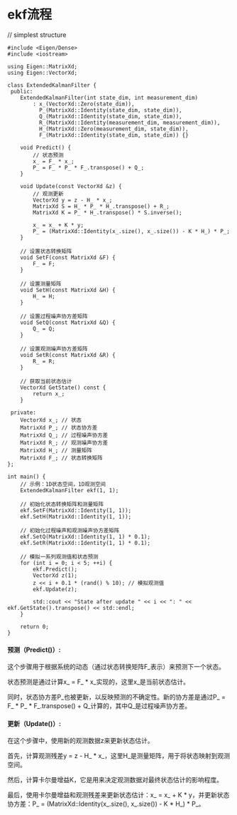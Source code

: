 # ekf流程
// simplest structure
```
#include <Eigen/Dense>
#include <iostream>

using Eigen::MatrixXd;
using Eigen::VectorXd;

class ExtendedKalmanFilter {
 public:
    ExtendedKalmanFilter(int state_dim, int measurement_dim)
        : x_(VectorXd::Zero(state_dim)),
          P_(MatrixXd::Identity(state_dim, state_dim)),
          Q_(MatrixXd::Identity(state_dim, state_dim)),
          R_(MatrixXd::Identity(measurement_dim, measurement_dim)),
          H_(MatrixXd::Zero(measurement_dim, state_dim)),
          F_(MatrixXd::Identity(state_dim, state_dim)) {}

    void Predict() {
        // 状态预测
        x_ = F_ * x_;
        P_ = F_ * P_ * F_.transpose() + Q_;
    }

    void Update(const VectorXd &z) {
        // 观测更新
        VectorXd y = z - H_ * x_;
        MatrixXd S = H_ * P_ * H_.transpose() + R_;
        MatrixXd K = P_ * H_.transpose() * S.inverse();

        x_ = x_ + K * y;
        P_ = (MatrixXd::Identity(x_.size(), x_.size()) - K * H_) * P_;
    }

    // 设置状态转换矩阵
    void SetF(const MatrixXd &F) {
        F_ = F;
    }

    // 设置测量矩阵
    void SetH(const MatrixXd &H) {
        H_ = H;
    }

    // 设置过程噪声协方差矩阵
    void SetQ(const MatrixXd &Q) {
        Q_ = Q;
    }

    // 设置观测噪声协方差矩阵
    void SetR(const MatrixXd &R) {
        R_ = R;
    }

    // 获取当前状态估计
    VectorXd GetState() const {
        return x_;
    }

 private:
    VectorXd x_; // 状态
    MatrixXd P_; // 状态协方差
    MatrixXd Q_; // 过程噪声协方差
    MatrixXd R_; // 观测噪声协方差
    MatrixXd H_; // 测量矩阵
    MatrixXd F_; // 状态转换矩阵
};

int main() {
    // 示例：1D状态空间，1D观测空间
    ExtendedKalmanFilter ekf(1, 1);

    // 初始化状态转换矩阵和测量矩阵
    ekf.SetF(MatrixXd::Identity(1, 1));
    ekf.SetH(MatrixXd::Identity(1, 1));

    // 初始化过程噪声和观测噪声协方差矩阵
    ekf.SetQ(MatrixXd::Identity(1, 1) * 0.1);
    ekf.SetR(MatrixXd::Identity(1, 1) * 0.1);

    // 模拟一系列观测值和状态预测
    for (int i = 0; i < 5; ++i) {
        ekf.Predict();
        VectorXd z(1);
        z << i + 0.1 * (rand() % 10); // 模拟观测值
        ekf.Update(z);

        std::cout << "State after update " << i << ": " << ekf.GetState().transpose() << std::endl;
    }

    return 0;
}

```
#### 预测（Predict()）:
  
  这个步骤用于根据系统的动态（通过状态转换矩阵F_表示）来预测下一个状态。
  
  状态预测是通过计算x_ = F_ * x_实现的，这里x_是当前状态估计。
  
  同时，状态协方差P_也被更新，以反映预测的不确定性。新的协方差是通过P_ = F_ * P_ * F_.transpose() + Q_计算的，其中Q_是过程噪声协方差。

#### 更新（Update()）:
  
  在这个步骤中，使用新的观测数据z来更新状态估计。

  首先，计算观测残差y = z - H_ * x_，这里H_是测量矩阵，用于将状态映射到观测空间。

  然后，计算卡尔曼增益K，它是用来决定观测数据对最终状态估计的影响程度。

  最后，使用卡尔曼增益和观测残差来更新状态估计：x_ = x_ + K * y，并更新状态协方差：P_ = (MatrixXd::Identity(x_.size(), x_.size()) - K * H_) * P_。
